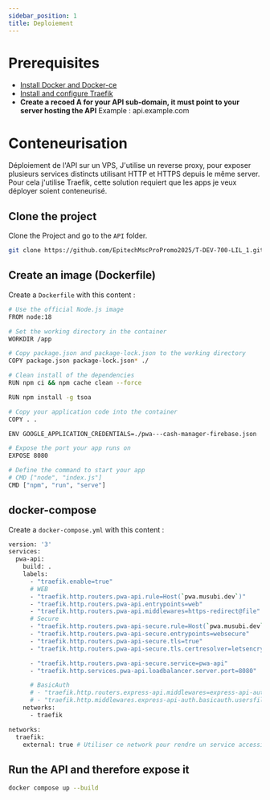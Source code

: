 ```yaml
---
sidebar_position: 1
title: Deploiement
--- 
```


# Prerequisites

* [Install Docker and Docker-ce](https://www.digitalocean.com/community/tutorials/how-to-install-and-use-docker-on-debian-10)
* [Install and configure Traefik](https://docs.musubi.dev/docs/How%20to/server/Server/Reverse%20proxy/Traefik)
* **Create a recoed A for your API sub-domain, it must point to your server hosting the API**
  Example : api.example.com

# Conteneurisation

Déploiement de l'API sur un VPS,
J'utilise un reverse proxy, pour exposer plusieurs services distincts utilisant HTTP et HTTPS depuis le même server.
Pour cela j'utilise Traefik, cette solution requiert que les apps je veux déployer soient conteneurisé.

## Clone the project 

Clone the Project and go to the `API` folder.

```bash
git clone https://github.com/EpitechMscProPromo2025/T-DEV-700-LIL_1.git
```

## Create an image (Dockerfile)

Create a `Dockerfile` with this content :

```bash
# Use the official Node.js image
FROM node:18

# Set the working directory in the container
WORKDIR /app

# Copy package.json and package-lock.json to the working directory
COPY package.json package-lock.json* ./

# Clean install of the dependencies
RUN npm ci && npm cache clean --force

RUN npm install -g tsoa

# Copy your application code into the container
COPY . .

ENV GOOGLE_APPLICATION_CREDENTIALS=./pwa---cash-manager-firebase.json

# Expose the port your app runs on
EXPOSE 8080

# Define the command to start your app
# CMD ["node", "index.js"]
CMD ["npm", "run", "serve"]
```

## docker-compose

Create a `docker-compose.yml` with this content :
```bash
version: '3'
services:
  pwa-api:
    build: .
    labels:
      - "traefik.enable=true"
      # WEB
      - "traefik.http.routers.pwa-api.rule=Host(`pwa.musubi.dev`)"
      - "traefik.http.routers.pwa-api.entrypoints=web"
      - "traefik.http.routers.pwa-api.middlewares=https-redirect@file"
      # Secure
      - "traefik.http.routers.pwa-api-secure.rule=Host(`pwa.musubi.dev`)"
      - "traefik.http.routers.pwa-api-secure.entrypoints=websecure"
      - "traefik.http.routers.pwa-api-secure.tls=true"
      - "traefik.http.routers.pwa-api-secure.tls.certresolver=letsencryptresolver"

      - "traefik.http.routers.pwa-api-secure.service=pwa-api"
      - "traefik.http.services.pwa-api.loadbalancer.server.port=8080"

      # BasicAuth
      # - "traefik.http.routers.express-api.middlewares=express-api-auth"
      # - "traefik.http.middlewares.express-api-auth.basicauth.usersfile=/users/raph.u" # htaccess
    networks:
      - traefik

networks:
  traefik:
    external: true # Utiliser ce network pour rendre un service accessible sur publiquement
```

## Run the API and therefore expose it

```bash
docker compose up --build
```

